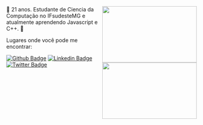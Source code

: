 <img align="right" width="250" height="150" src="http://meyerweb.com/bkkt/css.gif">


<img align="right" width="250" height="150" src="https://assets.pinterest.com/ext/embed.html?id=780811654122833705">
💫 21 anos.
Estudante de Ciencia da Computação no IFsudesteMG e atualmente aprendendo Javascript e C++. 💫





Lugares onde você pode me encontrar:

[![Github Badge](https://img.shields.io/badge/-Github-000?style=flat-square&logo=Github&logoColor=white&link=https://github.com/so-tha)](https://github.com/so-tha)
[![Linkedin Badge](https://img.shields.io/badge/-LinkedIn-blue?style=flat-square&logo=Linkedin&logoColor=white&link=https://www.linkedin.com/in/thais-souza-4b9ba1182/)](https://www.linkedin.com/in/thais-souza-4b9ba1182/)
[![Twitter Badge](https://img.shields.io/badge/-Twitter-1ca0f1?style=flat-square&labelColor=1ca0f1&logo=twitter&logoColor=white&link=https://twitter.com/nnyhan)](https://twitter.com/nnuyhan)

   

